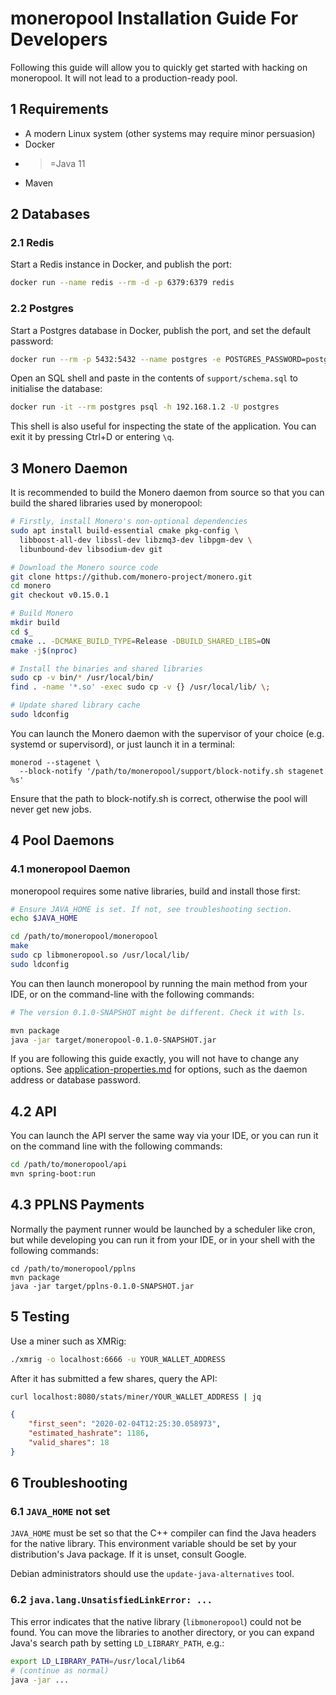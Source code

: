 # moneropool Installation Guide For Developers

Following this guide will allow you to quickly get started with
hacking on moneropool. It will not lead to a production-ready pool.

## 1 Requirements

- A modern Linux system (other systems may require minor persuasion)
- Docker
- >=Java 11
- Maven

## 2 Databases

### 2.1 Redis

Start a Redis instance in Docker, and publish the port:

```bash
docker run --name redis --rm -d -p 6379:6379 redis
```

### 2.2 Postgres

Start a Postgres database in Docker, publish the port, and set the
default password:

```bash
docker run --rm -p 5432:5432 --name postgres -e POSTGRES_PASSWORD=postgres -d postgres
```

Open an SQL shell and paste in the contents of `support/schema.sql` to
initialise the database:

```bash
docker run -it --rm postgres psql -h 192.168.1.2 -U postgres
```

This shell is also useful for inspecting the state of the
application. You can exit it by pressing Ctrl+D or entering `\q`.

## 3 Monero Daemon

It is recommended to build the Monero daemon from source so that you
can build the shared libraries used by moneropool:

```bash
# Firstly, install Monero's non-optional dependencies
sudo apt install build-essential cmake pkg-config \
  libboost-all-dev libssl-dev libzmq3-dev libpgm-dev \
  libunbound-dev libsodium-dev git

# Download the Monero source code
git clone https://github.com/monero-project/monero.git
cd monero
git checkout v0.15.0.1

# Build Monero
mkdir build
cd $_
cmake .. -DCMAKE_BUILD_TYPE=Release -DBUILD_SHARED_LIBS=ON
make -j$(nproc)

# Install the binaries and shared libraries
sudo cp -v bin/* /usr/local/bin/
find . -name '*.so' -exec sudo cp -v {} /usr/local/lib/ \;

# Update shared library cache
sudo ldconfig
```

You can launch the Monero daemon with the supervisor of your choice
(e.g. systemd or supervisord), or just launch it in a terminal:

```
monerod --stagenet \
  --block-notify '/path/to/moneropool/support/block-notify.sh stagenet %s'
```

Ensure that the path to block-notify.sh is correct, otherwise the pool
will never get new jobs.

## 4 Pool Daemons

### 4.1 moneropool Daemon

moneropool requires some native libraries, build and install those
first:

```bash
# Ensure JAVA_HOME is set. If not, see troubleshooting section.
echo $JAVA_HOME

cd /path/to/moneropool/moneropool
make
sudo cp libmoneropool.so /usr/local/lib/
sudo ldconfig
```

You can then launch moneropool by running the main method from your
IDE, or on the command-line with the following commands:

```bash
# The version 0.1.0-SNAPSHOT might be different. Check it with ls.

mvn package
java -jar target/moneropool-0.1.0-SNAPSHOT.jar
```

If you are following this guide exactly, you will not have to change
any options. See
[application-properties.md](application-properties.md) for options,
such as the daemon address or database password.

## 4.2 API

You can launch the API server the same way via your IDE, or you can
run it on the command line with the following commands:

```bash
cd /path/to/moneropool/api
mvn spring-boot:run
```

## 4.3 PPLNS Payments

Normally the payment runner would be launched by a scheduler like
cron, but while developing you can run it from your IDE, or in your
shell with the following commands:

```
cd /path/to/moneropool/pplns
mvn package
java -jar target/pplns-0.1.0-SNAPSHOT.jar
```

## 5 Testing

Use a miner such as XMRig:

```bash
./xmrig -o localhost:6666 -u YOUR_WALLET_ADDRESS
```

After it has submitted a few shares, query the API:

```bash
curl localhost:8080/stats/miner/YOUR_WALLET_ADDRESS | jq
```

```json
{
	"first_seen": "2020-02-04T12:25:30.058973",
	"estimated_hashrate": 1186,
	"valid_shares": 18
}
```

## 6 Troubleshooting

### 6.1 `JAVA_HOME` not set

`JAVA_HOME` must be set so that the C++ compiler can find the Java
headers for the native library. This environment variable should be
set by your distribution's Java package. If it is unset, consult
Google.

Debian administrators should use the `update-java-alternatives` tool.


### 6.2 `java.lang.UnsatisfiedLinkError: ...`

This error indicates that the native library (`libmoneropool`) could
not be found. You can move the libraries to another directory, or you
can expand Java's search path by setting `LD_LIBRARY_PATH`, e.g.:

```bash
export LD_LIBRARY_PATH=/usr/local/lib64
# (continue as normal)
java -jar ...
```
